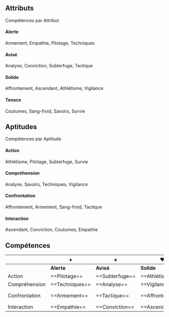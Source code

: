 ## Attributs 
Compétences par Attribut
#### Alerte
Armement, Empathie, Pilotage, Techniques
#### Avisé
Analyse, Conviction, Subterfuge, Tactique
#### Solide
Affrontement, Ascendant, Athlétisme, Vigilance
#### Tenace
Coutumes, Sang-froid, Savoirs, Survie
## Aptitudes
Compétences par Aptitude
#### Action
Athlétisme, Pilotage, Subterfuge, Survie
#### Compréhension
Analyse, Savoirs, Techniques, Vigilance
#### Confrontation
Affrontement, Armement, Sang-froid, Tactique
#### Interaction
Ascendant, Conviction, Coutumes, Empathie
## Compétences
| |♦️|♠️|❤️|♣️|
|---|---|---|---|---|
| |**Alerte**|**Avisé**|**Solide**|**Tenace**|
|Action|==Pilotage==|==Subterfuge==|==Athlétisme==|==Survie==|
|Compréhension|==Techniques==|==Analyse==|==Vigilance==|==Savoirs==|
|Confrontation|==Armement==|==Tactique==|==Affrontement==|==Sang-froid==|
|Interaction|==Empathie==|==Conviction==|==Ascendant==|==Coutumes==|







